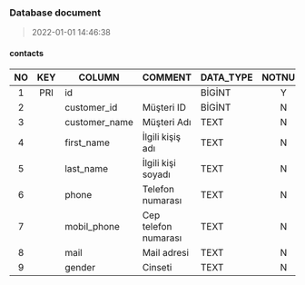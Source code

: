 ### Database document
> 2022-01-01 14:46:38
#### contacts  
NO | KEY | COLUMN | COMMENT | DATA_TYPE | NOTNULL | REMARK
:---: | :---: | --- | --- | --- | :---: | ---
1|PRI|id| |BİGİNT|Y|
2| |customer_id|Müşteri ID|BİGİNT|N|
3| |customer_name|Müşteri Adı|TEXT|N|
4| |first_name|İlgili kişiş adı|TEXT|N|
5| |last_name|İlgili kişi soyadı|TEXT|N|
6| |phone|Telefon numarası|TEXT|N|
7| |mobil_phone|Cep telefon numarası|TEXT|N|
8| |mail|Mail adresi|TEXT|N|
9| |gender|Cinseti|TEXT|N|
